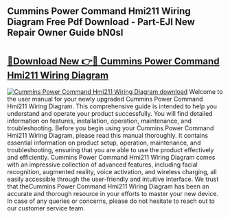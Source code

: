 ## Cummins Power Command Hmi211 Wiring Diagram Free Pdf Download - Part-EJI New Repair Owner Guide bN0sl

# <h2><a href="http://dfmrco.blite.top/?on=Cummins+Power+Command+Hmi211+Wiring+Diagram">🔗Download New 👉🔴 Cummins Power Command Hmi211 Wiring Diagram</a></h2>

[![Cummins Power Command Hmi211 Wiring Diagram download](https://i.imgur.com/lujVjoI.png)](http://dfmrco.blite.top/?on=Cummins+Power+Command+Hmi211+Wiring+Diagram)
Welcome to the user manual for your newly upgraded Cummins Power Command Hmi211 Wiring Diagram. This comprehensive guide is intended to help you understand and operate your product successfully. You will find detailed information on features, installation, operation, maintenance, and troubleshooting. Before you begin using your Cummins Power Command Hmi211 Wiring Diagram, please read this manual thoroughly. It contains essential information on product setup, operation, maintenance, and troubleshooting, ensuring that you are able to use the product effectively and efficiently. Cummins Power Command Hmi211 Wiring Diagram comes with an impressive collection of advanced features, including facial recognition, augmented reality, voice activation, and wireless charging, all easily accessible through the user-friendly and intuitive interface. We trust that theCummins Power Command Hmi211 Wiring Diagram has been an accurate and thorough resource in your efforts to master your new device. In case of any queries or concerns, please do not hesitate to reach out to our customer service team.
